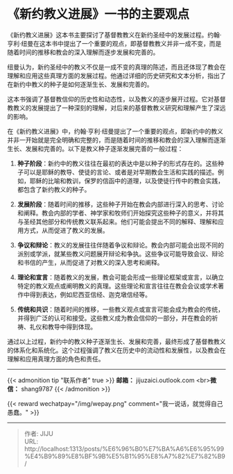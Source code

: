 # 《新约教义进展》一书的主要观点

《新约教义进展》这本书主要探讨了基督教教义在新约圣经中的发展过程。约翰·亨利·纽曼在这本书中提出了一个重要的观点，即基督教教义并非一成不变，而是随着时间的推移和教会的深入理解而逐步发展和完善的。

纽曼认为，新约圣经中的教义不仅是一成不变的真理的陈述，而且还体现了教会在理解和应用这些真理方面的发展过程。他通过详细的历史研究和文本分析，指出了在新约中教义的种子是如何逐渐生长、发展和完善的。

这本书强调了基督教信仰的历史性和动态性，以及教义的逐步展开过程。它对基督教教义的发展提出了一种深刻的理解，对后来的基督教教义研究和理解产生了深远的影响。

在《新约教义进展》中，约翰·亨利·纽曼提出了一个重要的观点，即新约中的教义并非一开始就是完全明确和完整的，而是随着时间的推移和教会的深入理解而逐渐生长、发展和完善的。以下是教义种子逐渐发展完善的一般过程：

1. **种子阶段**：新约中的教义往往在最初的表达中是以种子的形式存在的。这些种子可以是耶稣的教导、使徒的言论、或者是对早期教会生活和实践的描述。例如，耶稣的比喻和教训，保罗的信函中的道理，以及使徒行传中的教会实践，都包含了新约教义的种子。
    
2. **发展阶段**：随着时间的推移，这些种子开始在教会内部进行深入的思考、讨论和阐释。教会内部的学者、神学家和牧师们开始探究这些种子的意义，并将其与圣经其他部分和传统教义联系起来。他们可能会提出不同的解释、理解和应用方式，从而促进了教义的发展。
    
3. **争议和辩论**：教义的发展往往伴随着争议和辩论。教会内部可能会出现不同的派别或学派，就某些教义问题展开辩论和争执。这些争议可能导致会议、辩论和书信的产生，从而促进了对教义的深入思考和阐释。
    
4. **理论和宣言**：随着教义的发展，教会可能会形成一些理论框架或宣言，以确立特定的教义观点或阐明教义的真理。这些理论和宣言往往在教会会议或学术著作中得到表达，例如尼西亚信经、迦克墩信经等。
    
5. **传统和共识**：随着时间的推移，一些教义观点或宣言可能会成为教会的传统，并得到广泛的认可和接受。这些教义成为教会信仰的一部分，并在教会的祈祷、礼仪和教导中得到体现。
    

通过以上过程，新约中的教义种子逐渐生长、发展和完善，最终形成了基督教教义的体系化和系统化。这个过程强调了教义在历史中的流动性和发展性，以及教会在理解和应用真理方面的角色和责任。



----
{{&lt; admonition tip &#34;联系作者&#34; true &gt;}}
**邮箱：** jijuzaici.outlook.com
&lt;br&gt;**微信：** shang9787
{{&lt; /admonition &gt;}}

{{&lt; reward wechatpay=&#34;/img/wepay.png&#34; comment=&#34;我一说话，就觉得自己愚蠢。&#34; &gt;}}


---

> 作者: JIJU  
> URL: http://localhost:1313/posts/%E6%96%B0%E7%BA%A6%E6%95%99%E4%B9%89%E8%BF%9B%E5%B1%95%E8%A7%82%E7%82%B9/  

